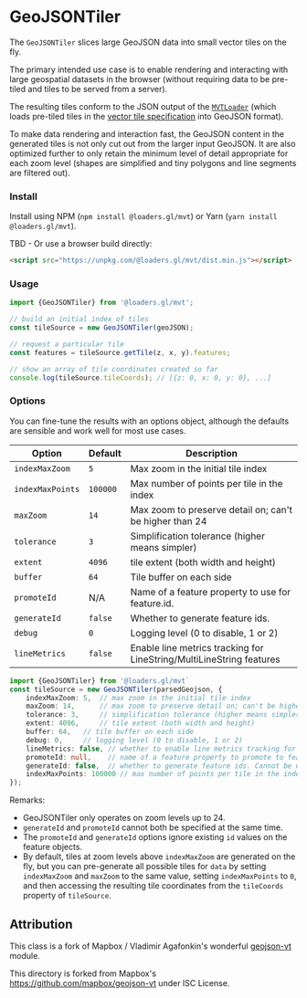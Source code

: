 # GeoJSONTiler

The `GeoJSONTiler` slices large GeoJSON data into small vector tiles on the fly.

The primary intended use case is to enable rendering and interacting with large geospatial datasets
in the browser (without requiring data to be pre-tiled and tiles to be served from a server).

The resulting tiles conform to the JSON output of the [`MVTLoader`](./mvt-loader)
(which loads pre-tiled tiles in the [vector tile specification](https://github.com/mapbox/vector-tile-spec/)
into GeoJSON format).

To make data rendering and interaction fast, the GeoJSON content in the generated tiles
is not only cut out from the larger input GeoJSON. It are also optimized further to only
retain the minimum level of detail appropriate for each zoom level
(shapes are simplified and tiny polygons and line segments are filtered out).

<!--
There's a convenient [example](http://mapbox.github.io/geojson-vt/debug/) to test out **GeoJSONTiler** on different data. Just drag any GeoJSON on the page, watching the console.
--->

### Install

Install using NPM (`npm install @loaders.gl/mvt`) or Yarn (`yarn install @loaders.gl/mvt`).

TBD - Or use a browser build directly:

```html
<script src="https://unpkg.com/@loaders.gl/mvt/dist.min.js"></script>
```

### Usage

```typescript
import {GeoJSONTiler} from '@loaders.gl/mvt';

// build an initial index of tiles
const tileSource = new GeoJSONTiler(geoJSON);

// request a particular tile
const features = tileSource.getTile(z, x, y).features;

// show an array of tile coordinates created so far
console.log(tileSource.tileCoords); // [{z: 0, x: 0, y: 0}, ...]
```

### Options

You can fine-tune the results with an options object,
although the defaults are sensible and work well for most use cases.

| Option           | Default  | Description                                                          |
| ---------------- | -------- | -------------------------------------------------------------------- |
| `indexMaxZoom`   | `5`      | Max zoom in the initial tile index                                   |
| `indexMaxPoints` | `100000` | Max number of points per tile in the index                           |
| `maxZoom`        | `14`     | Max zoom to preserve detail on; can't be higher than 24              |
| `tolerance`      | `3`      | Simplification tolerance (higher means simpler)                      |
| `extent`         | `4096`   | tile extent (both width and height)                                  |
| `buffer`         | `64`     | Tile buffer on each side                                             |
| `promoteId`      | N/A      | Name of a feature property to use for feature.id.                    |
| `generateId`     | `false`  | Whether to generate feature ids.                                     |
| `debug`          | `0`      | Logging level (0 to disable, 1 or 2)                                 |
| `lineMetrics`    | `false`  | Enable line metrics tracking for LineString/MultiLineString features |


```typescript
import {GeoJSONTiler} from '@loaders.gl/mvt`
const tileSource = new GeoJSONTiler(parsedGeojson, {
	indexMaxZoom: 5,  // max zoom in the initial tile index
	maxZoom: 14,      // max zoom to preserve detail on; can't be higher than 24
	tolerance: 3,     // simplification tolerance (higher means simpler)
	extent: 4096,     // tile extent (both width and height)
	buffer: 64,   // tile buffer on each side
	debug: 0,     // logging level (0 to disable, 1 or 2)
	lineMetrics: false, // whether to enable line metrics tracking for LineString/MultiLineString features
	promoteId: null,    // name of a feature property to promote to feature.id. Cannot be used with `generateId`
	generateId: false,  // whether to generate feature ids. Cannot be used with `promoteId`
	indexMaxPoints: 100000 // max number of points per tile in the index
});
```

Remarks:

- GeoJSONTiler only operates on zoom levels up to 24.
- `generateId` and `promoteId` cannot both be specified at the same time.
- The `promoteId` and `generateId` options ignore existing `id` values on the feature objects.
- By default, tiles at zoom levels above `indexMaxZoom` are generated on the fly, but you can pre-generate all possible tiles for `data` by setting `indexMaxZoom` and `maxZoom` to the same value, setting `indexMaxPoints` to `0`, and then accessing the resulting tile coordinates from the `tileCoords` property of `tileSource`.


## Attribution

This class is a fork of Mapbox / Vladimir Agafonkin's wonderful [geojson-vt](https://github.com/mapbox/geojson-vt) module.

This directory is forked from Mapbox's https://github.com/mapbox/geojson-vt under ISC License.
